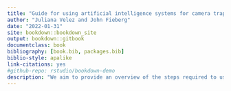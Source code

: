 ```yaml
--- 
title: "Guide for using artificial intelligence systems for camera trap data processing"
author: "Juliana Velez and John Fieberg"
date: "2022-01-31"
site: bookdown::bookdown_site
output: bookdown::gitbook
documentclass: book
bibliography: [book.bib, packages.bib]
biblio-style: apalike
link-citations: yes
#github-repo: rstudio/bookdown-demo
description: "We aim to provide an overview of the steps required to use platforms that implement artificial intelligence into workflows for processing camera trap images."
---
```

 

